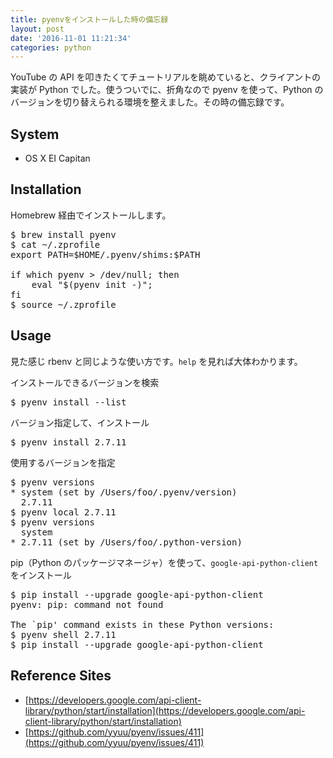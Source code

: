 ```yaml
---
title: pyenvをインストールした時の備忘録
layout: post
date: '2016-11-01 11:21:34'
categories: python
---
```


YouTube の API を叩きたくてチュートリアルを眺めていると、クライアントの実装が Python でした。使うついでに、折角なので pyenv を使って、Python のバージョンを切り替えられる環境を整えました。その時の備忘録です。

## System

- OS X EI Capitan

## Installation

Homebrew 経由でインストールします。

<pre>
$ brew install pyenv
$ cat ~/.zprofile
export PATH=$HOME/.pyenv/shims:$PATH

if which pyenv > /dev/null; then
    eval "$(pyenv init -)";
fi
$ source ~/.zprofile
</pre>

## Usage

見た感じ rbenv と同じような使い方です。`help` を見れば大体わかります。

インストールできるバージョンを検索

<pre>
$ pyenv install --list
</pre>

バージョン指定して、インストール

<pre>
$ pyenv install 2.7.11
</pre>

使用するバージョンを指定

<pre>
$ pyenv versions
* system (set by /Users/foo/.pyenv/version)
  2.7.11
$ pyenv local 2.7.11
$ pyenv versions    
  system
* 2.7.11 (set by /Users/foo/.python-version)
</pre>

pip（Python のパッケージマネージャ）を使って、`google-api-python-client` をインストール

<pre>
$ pip install --upgrade google-api-python-client
pyenv: pip: command not found

The `pip' command exists in these Python versions:
$ pyenv shell 2.7.11
$ pip install --upgrade google-api-python-client
</pre>

## Reference Sites

- [https://developers.google.com/api-client-library/python/start/installation](https://developers.google.com/api-client-library/python/start/installation)
- [https://github.com/yyuu/pyenv/issues/411](https://github.com/yyuu/pyenv/issues/411)